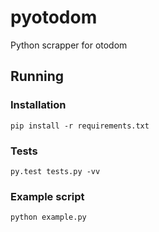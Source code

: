 # pyotodom
Python scrapper for otodom

## Running 

### Installation

```
pip install -r requirements.txt
```

### Tests
```
py.test tests.py -vv
```

### Example script
```
python example.py
```


